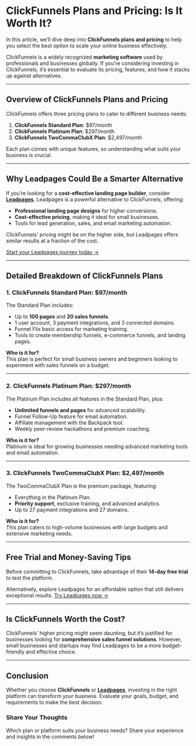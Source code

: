 # ClickFunnels Plans and Pricing: Is It Worth It?

In this article, we’ll dive deep into **ClickFunnels plans and pricing** to help you select the best option to scale your online business effectively.

ClickFunnels is a widely recognized **marketing software** used by professionals and businesses globally. If you're considering investing in ClickFunnels, it’s essential to evaluate its pricing, features, and how it stacks up against alternatives.

---

## Overview of ClickFunnels Plans and Pricing

ClickFunnels offers three pricing plans to cater to different business needs:

1. **ClickFunnels Standard Plan**: $97/month  
2. **ClickFunnels Platinum Plan**: $297/month  
3. **ClickFunnels TwoCommaClubX Plan**: $2,497/month  

Each plan comes with unique features, so understanding what suits your business is crucial.

---

## Why Leadpages Could Be a Smarter Alternative

If you’re looking for a **cost-effective landing page builder**, consider [**Leadpages**](https://bit.ly/LEadPages). Leadpages is a powerful alternative to ClickFunnels, offering:

- **Professional landing page designs** for higher conversions.  
- **Cost-effective pricing**, making it ideal for small businesses.  
- Tools for lead generation, sales, and email marketing automation.

ClickFunnels’ pricing might be on the higher side, but Leadpages offers similar results at a fraction of the cost.

[Start your Leadpages journey today →](https://bit.ly/LEadPages)

---

## Detailed Breakdown of ClickFunnels Plans

### 1. ClickFunnels Standard Plan: $97/month

The Standard Plan includes:

- Up to **100 pages** and **20 sales funnels**.  
- 1 user account, 3 payment integrations, and 3 connected domains.  
- Funnel Flix basic access for marketing training.  
- Tools to create membership funnels, e-commerce funnels, and landing pages.  

**Who is it for?**  
This plan is perfect for small business owners and beginners looking to experiment with sales funnels on a budget.

---

### 2. ClickFunnels Platinum Plan: $297/month

The Platinum Plan includes all features in the Standard Plan, plus:

- **Unlimited funnels and pages** for advanced scalability.  
- Funnel Follow-Up feature for email automation.  
- Affiliate management with the Backpack tool.  
- Weekly peer-review hackathons and premium coaching.  

**Who is it for?**  
Platinum is ideal for growing businesses needing advanced marketing tools and email automation.

---

### 3. ClickFunnels TwoCommaClubX Plan: $2,497/month

The TwoCommaClubX Plan is the premium package, featuring:

- Everything in the Platinum Plan.  
- **Priority support**, exclusive training, and advanced analytics.  
- Up to 27 payment integrations and 27 domains.  

**Who is it for?**  
This plan caters to high-volume businesses with large budgets and extensive marketing needs.

---

## Free Trial and Money-Saving Tips

Before committing to ClickFunnels, take advantage of their **14-day free trial** to test the platform.

Alternatively, explore Leadpages for an affordable option that still delivers exceptional results. [Try Leadpages now →](https://bit.ly/LEadPages)

---

## Is ClickFunnels Worth the Cost?

ClickFunnels’ higher pricing might seem daunting, but it’s justified for businesses looking for **comprehensive sales funnel solutions**. However, small businesses and startups may find Leadpages to be a more budget-friendly and effective choice.

---

## Conclusion

Whether you choose **ClickFunnels** or [**Leadpages**](https://bit.ly/LEadPages), investing in the right platform can transform your business. Evaluate your goals, budget, and requirements to make the best decision.

### Share Your Thoughts  
Which plan or platform suits your business needs? Share your experience and insights in the comments below!
